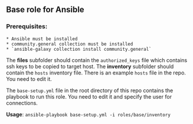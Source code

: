 ## Base role for Ansible

### Prerequisites: 
    * Ansible must be installed
    * community.general collection must be installed
    * `ansible-galaxy collection install community.general`

The **files** subfolder should contain the `authorized_keys` file which contains ssh keys to be copied to target host. The **inventory** subfolder should contain the `hosts` inventory file. There is an example `hosts` file in the repo. You need to edit it.

The `base-setup.yml` file in the root directory of this repo contains the playbook to run this role. You need to edit it and specify the user for connections.

**Usage**: `ansible-playbook base-setup.yml -i roles/base/inventory`